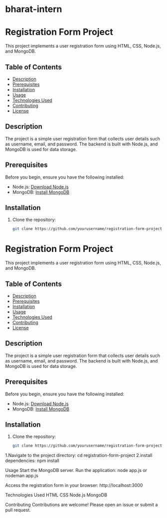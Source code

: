 # bharat-intern

# Registration Form Project

This project implements a user registration form using HTML, CSS, Node.js, and MongoDB.

## Table of Contents

- [Description](#description)
- [Prerequisites](#prerequisites)
- [Installation](#installation)
- [Usage](#usage)
- [Technologies Used](#technologies-used)
- [Contributing](#contributing)
- [License](#license)

## Description

The project is a simple user registration form that collects user details such as username, email, and password. The backend is built with Node.js, and MongoDB is used for data storage.

## Prerequisites

Before you begin, ensure you have the following installed:

- Node.js: [Download Node.js](https://nodejs.org/)
- MongoDB: [Install MongoDB](https://docs.mongodb.com/manual/installation/)

## Installation

1. Clone the repository:

   ```bash
   git clone https://github.com/yourusername/registration-form-project.git
# Registration Form Project

This project implements a user registration form using HTML, CSS, Node.js, and MongoDB.

## Table of Contents

- [Description](#description)
- [Prerequisites](#prerequisites)
- [Installation](#installation)
- [Usage](#usage)
- [Technologies Used](#technologies-used)
- [Contributing](#contributing)
- [License](#license)

## Description

The project is a simple user registration form that collects user details such as username, email, and password. The backend is built with Node.js, and MongoDB is used for data storage.

## Prerequisites

Before you begin, ensure you have the following installed:

- Node.js: [Download Node.js](https://nodejs.org/)
- MongoDB: [Install MongoDB](https://docs.mongodb.com/manual/installation/)

## Installation

1. Clone the repository:

   ```bash
   git clone https://github.com/yourusername/registration-form-project.git

   
1.Navigate to the project directory:
cd registration-form-project
2.install dependencies:
npm install


Usage
Start the MongoDB server.
Run the application:   node app.js or nodeman app.js

Access the registration form in your browser:
http://localhost:3000

Technologies Used
HTML
CSS
Node.js
MongoDB


Contributing
Contributions are welcome! Please open an issue or submit a pull request.


